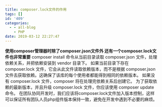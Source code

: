 ```yaml
---
title: composer.lock文件的作用
tags: []
id: '409'
categories:
  - - all-blog
    - PHP
date: 2019-03-12 22:27:47
---
```


**使用composer管理器时除了composer.json文件外 还有一个composer.lock文件也非常重要** composer install 命令从当前目录读取 composer.json 文件，处理依赖关系，并把依赖安装到 vendor 目录下。 如果当前目录下存在 composer.lock 文件，它会从此文件读取依赖版本，而不是根据 composer.json 文件去获取依赖。这确保了该库的每个使用者都能得到相同的依赖版本。 如果没有 composer.lock 文件，composer 将在处理完依赖关系后创建它。 为了获取依赖的最新版本，并且升级 composer.lock 文件，你应该使用 composer update 命令。 在团队协同开发时，我们应该将composer.lock文件加入版本控制，这样可以保证所有团队人员php组件版本保持一致，避免在开发中遇到不必要的麻烦。